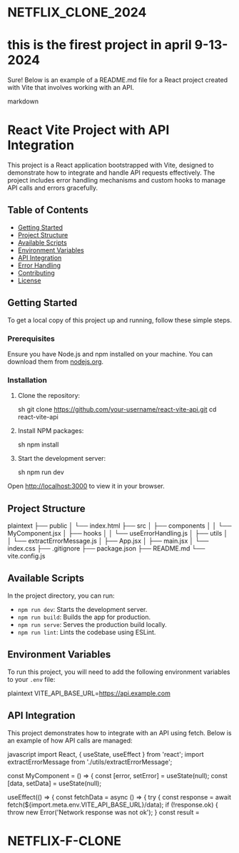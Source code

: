 # NETFLIX_CLONE_2024

# this is the firest project in april 9-13-2024
Sure! Below is an example of a README.md file for a React project created with Vite that involves working with an API.

markdown
# React Vite Project with API Integration

This project is a React application bootstrapped with Vite, designed to demonstrate how to integrate and handle API requests effectively. The project includes error handling mechanisms and custom hooks to manage API calls and errors gracefully.

## Table of Contents

- [Getting Started](#getting-started)
- [Project Structure](#project-structure)
- [Available Scripts](#available-scripts)
- [Environment Variables](#environment-variables)
- [API Integration](#api-integration)
- [Error Handling](#error-handling)
- [Contributing](#contributing)
- [License](#license)

## Getting Started

To get a local copy of this project up and running, follow these simple steps.

### Prerequisites

Ensure you have Node.js and npm installed on your machine. You can download them from [nodejs.org](https://nodejs.org/).

### Installation

1. Clone the repository:

    sh
    git clone https://github.com/your-username/react-vite-api.git
    cd react-vite-api
    

2. Install NPM packages:

    sh
    npm install
    

3. Start the development server:

    sh
    npm run dev
    

Open [http://localhost:3000](http://localhost:3000) to view it in your browser.

## Project Structure

plaintext
├── public
│   └── index.html
├── src
│   ├── components
│   │   └── MyComponent.jsx
│   ├── hooks
│   │   └── useErrorHandling.js
│   ├── utils
│   │   └── extractErrorMessage.js
│   ├── App.jsx
│   ├── main.jsx
│   └── index.css
├── .gitignore
├── package.json
├── README.md
└── vite.config.js


## Available Scripts

In the project directory, you can run:

- `npm run dev`: Starts the development server.
- `npm run build`: Builds the app for production.
- `npm run serve`: Serves the production build locally.
- `npm run lint`: Lints the codebase using ESLint.

## Environment Variables

To run this project, you will need to add the following environment variables to your `.env` file:

plaintext
VITE_API_BASE_URL=https://api.example.com


## API Integration

This project demonstrates how to integrate with an API using fetch. Below is an example of how API calls are managed:

javascript
import React, { useState, useEffect } from 'react';
import extractErrorMessage from './utils/extractErrorMessage';

const MyComponent = () => {
  const [error, setError] = useState(null);
  const [data, setData] = useState(null);

  useEffect(() => {
    const fetchData = async () => {
      try {
        const response = await fetch(${import.meta.env.VITE_API_BASE_URL}/data);
        if (!response.ok) {
          throw new Error('Network response was not ok');
        }
        const result =
# NETFLIX-F-CLONE
